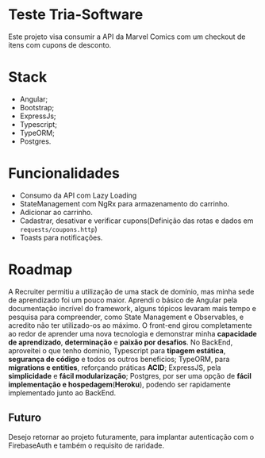 # Teste Tria-Software

Este projeto visa consumir a API da Marvel Comics com um checkout de itens com cupons de desconto.

# Stack
* Angular;
* Bootstrap;
* ExpressJs;
* Typescript;
* TypeORM;
* Postgres.

# Funcionalidades
* Consumo da API com Lazy Loading
* StateManagement com NgRx para armazenamento do carrinho.
* Adicionar ao carrinho.
* Cadastrar, desativar e verificar cupons(Definição das rotas e dados em `requests/coupons.http`)
* Toasts para notificações.

# Roadmap
A Recruiter permitiu a utilização de uma stack de domínio, mas minha sede de aprendizado foi um pouco maior. Aprendi o básico de Angular pela documentação incrível do framework, alguns tópicos levaram mais tempo e pesquisa para compreender, como State Management e Observables, e acredito não ter utilizado-os ao máximo. O front-end girou completamente ao redor de aprender uma nova tecnologia e demonstrar minha **capacidade de aprendizado**, **determinação** e **paixão por desafios**. No BackEnd, aproveitei o que tenho dominio, Typescript para **tipagem estática**, **segurança de código** e todos os outros beneficios; TypeORM, para **migrations e entities**, reforçando práticas **ACID**; ExpressJS, pela **simplicidade** e **fácil modularização**; Postgres, por ser uma opção de **fácil implementação e hospedagem**(**Heroku**), podendo ser rapidamente implementado junto ao BackEnd.

## Futuro
Desejo retornar ao projeto futuramente, para implantar autenticação com o FirebaseAuth e também o requisito de raridade.